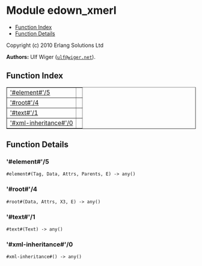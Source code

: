 

# Module edown_xmerl #
* [Function Index](#index)
* [Function Details](#functions)

Copyright (c) 2010 Erlang Solutions Ltd

__Authors:__ Ulf Wiger ([`ulf@wiger.net`](mailto:ulf@wiger.net)).
<a name="index"></a>

## Function Index ##


<table width="100%" border="1" cellspacing="0" cellpadding="2" summary="function index"><tr><td valign="top"><a href="#%23element%23-5">'#element#'/5</a></td><td></td></tr><tr><td valign="top"><a href="#%23root%23-4">'#root#'/4</a></td><td></td></tr><tr><td valign="top"><a href="#%23text%23-1">'#text#'/1</a></td><td></td></tr><tr><td valign="top"><a href="#%23xml-inheritance%23-0">'#xml-inheritance#'/0</a></td><td></td></tr></table>


<a name="functions"></a>

## Function Details ##

<a name="%23element%23-5"></a>

### '#element#'/5 ###

`#element#(Tag, Data, Attrs, Parents, E) -> any()`


<a name="%23root%23-4"></a>

### '#root#'/4 ###

`#root#(Data, Attrs, X3, E) -> any()`


<a name="%23text%23-1"></a>

### '#text#'/1 ###

`#text#(Text) -> any()`


<a name="%23xml-inheritance%23-0"></a>

### '#xml-inheritance#'/0 ###

`#xml-inheritance#() -> any()`


